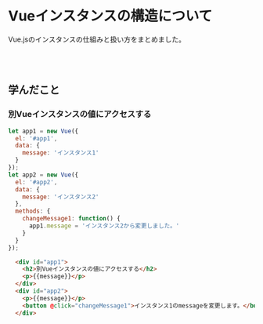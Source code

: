 # Vueインスタンスの構造について
Vue.jsのインスタンスの仕組みと扱い方をまとめました。  
<br>

<!-- START doctoc generated TOC please keep comment here to allow auto update -->
<!-- END doctoc generated TOC please keep comment here to allow auto update -->
<br>


## 学んだこと
### 別Vueインスタンスの値にアクセスする
```javascript
let app1 = new Vue({
  el: '#app1',
  data: {
    message: 'インスタンス1'
  }
});
let app2 = new Vue({
  el: '#app2',
  data: {
    message: 'インスタンス2'
  },
  methods: {
    changeMessage1: function() {
      app1.message = 'インスタンス2から変更しました。'
    }
  }
});
```
```html
  <div id="app1">
    <h2>別Vueインスタンスの値にアクセスする</h2>
    <p>{{message}}</p>
  </div>
  <div id="app2">
    <p>{{message}}</p>
    <button @click="changeMessage1">インスタンス1のmessageを変更します。</button>
  </div>
```
<br>

### 
```javascript
```
```html
```
<br>

### 
```javascript
```
```html
```
<br>

### 
```javascript
```
```html
```
<br>

### 
```javascript
```
```html
```
<br>

### 
```javascript
```
```html
```
<br>

### 
```javascript
```
```html
```
<br>

### 
```javascript
```
```html
```
<br>